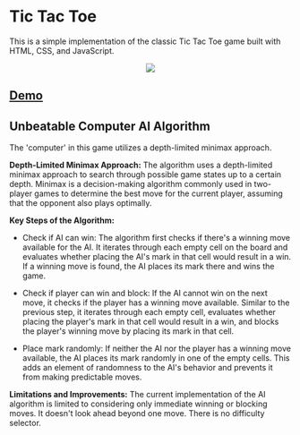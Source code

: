 
# Tic Tac Toe 

This is a simple implementation of the classic Tic Tac Toe game built with HTML, CSS, and JavaScript.

<p align="center">
  <img src="https://github.com/sankeer28/tic-tac-toe/assets/112449287/cd329a40-f694-44bd-b166-1ea9ca4185dc" />
</p>

## [Demo](https://sankeer28.github.io/tic-tac-toe/)

## Unbeatable Computer AI Algorithm
The 'computer' in this game utilizes a depth-limited minimax approach.

 **Depth-Limited Minimax Approach:**
The algorithm uses a depth-limited minimax approach to search through possible game states up to a certain depth. Minimax is a decision-making algorithm commonly used in two-player games to determine the best move for the current player, assuming that the opponent also plays optimally.

 **Key Steps of the Algorithm:**
- Check if AI can win: The algorithm first checks if there's a winning move available for the AI. It iterates through each empty cell on the board and evaluates whether placing the AI's mark in that cell would result in a win. If a winning move is found, the AI places its mark there and wins the game.

- Check if player can win and block: If the AI cannot win on the next move, it checks if the player has a winning move available. Similar to the previous step, it iterates through each empty cell, evaluates whether placing the player's mark in that cell would result in a win, and blocks the player's winning move by placing its mark in that cell.

- Place mark randomly: If neither the AI nor the player has a winning move available, the AI places its mark randomly in one of the empty cells. This adds an element of randomness to the AI's behavior and prevents it from making predictable moves.

**Limitations and Improvements:**
The current implementation of the AI algorithm is limited to considering only immediate winning or blocking moves. It doesn't look ahead beyond one move.
There is no difficulty selector.


